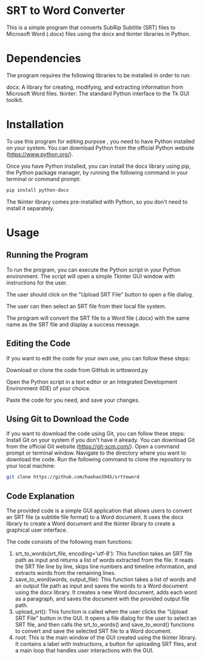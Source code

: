 # SRT to Word Converter

This is a simple program that converts SubRip Subtitle (SRT) files to Microsoft Word (.docx) files using the docx and tkinter libraries in Python.

# Dependencies

The program requires the following libraries to be installed in order to run:

docx: A library for creating, modifying, and extracting information from Microsoft Word files.
tkinter: The standard Python interface to the Tk GUI toolkit.

# Installation

To use this program for editing purpose , you need to have Python installed on your system. You can download Python from the official Python website (https://www.python.org/).

Once you have Python installed, you can install the docx library using pip, the Python package manager, by running the following command in your terminal or command prompt:

```bash
pip install python-docx
```

The tkinter library comes pre-installed with Python, so you don't need to install it separately.


# Usage

## Running the Program

To run the program, you can execute the Python script in your Python environment. The script will open a simple Tkinter GUI window with instructions for the user.

The user should click on the "Upload SRT File" button to open a file dialog.

The user can then select an SRT file from their local file system.

The program will convert the SRT file to a Word file (.docx) with the same name as the SRT file and display a success message.

## Editing the Code
If you want to edit the code for your own use, you can follow these steps:

Download or clone the code from GitHub in srttoword.py 

Open the Python script in a text editor or an Integrated Development Environment (IDE) of your choice.

Paste the code for you need, and save your changes.

## Using Git to Download the Code

If you want to download the code using Git, you can follow these steps:
Install Git on your system if you don't have it already. You can download Git from the official Git website (https://git-scm.com/).
Open a command prompt or terminal window.
Navigate to the directory where you want to download the code.
Run the following command to clone the repository to your local machine:
```bash
git clone https://github.com/haohao3945/srttoword
```

## Code Explanation
The provided code is a simple GUI application that allows users to convert an SRT file (a subtitle file format) to a Word document. It uses the docx library to create a Word document and the tkinter library to create a graphical user interface.

The code consists of the following main functions:
1. srt_to_words(srt_file, encoding='utf-8'): This function takes an SRT file path as input and returns a list of words extracted from the file. It reads the SRT file line by line, skips line numbers and timeline information, and extracts words from the remaining lines.
2. save_to_word(words, output_file): This function takes a list of words and an output file path as input and saves the words to a Word document using the docx library. It creates a new Word document, adds each word as a paragraph, and saves the document with the provided output file path.
3. upload_srt(): This function is called when the user clicks the "Upload SRT File" button in the GUI. It opens a file dialog for the user to select an SRT file, and then calls the srt_to_words() and save_to_word() functions to convert and save the selected SRT file to a Word document.
4. root: This is the main window of the GUI created using the tkinter library. It contains a label with instructions, a button for uploading SRT files, and a main loop that handles user interactions with the GUI.
